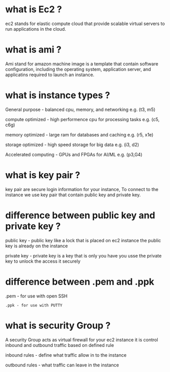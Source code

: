 # what is Ec2 ?
   ec2 stands for elastic compute cloud that provide scalable virtual servers to run applications in the cloud.

# what is ami ?
   Ami stand for amazon machine image is a template that contain software configuration, including the operating system, application server, and applicatins required to launch an instance.

# what is instance types ?
   General purpose - balanced cpu, memory, and networking e.g. (t3, m5)

   compute optimized - high performence cpu for processing tasks  e.g. (c5, c6g)

   memory optimized - large ram for databases and  caching  e.g. (r5, x1e) 

   storage optimized - high speed storage for big data e.g. (i3, d2)

   Accelerated computing - GPUs and FPGAs for AI/ML e.g. (p3,G4)

# what is key pair ? 
   key pair are secure login information for your instance, To connect to the instance we use key pair that contain public key and private key.

# difference between public key and private key ? 
   public key - public key like a lock that is placed on ec2 instance 
                the public key is already on the instance 

   private key - private key is a key that is only you have 
                 you usse the private key to unlock the access it securely 

# difference between .pem and .ppk 
   .pem - for use with open SSH 

    .ppk - for use with PUTTY

# what is security Group ?
   A security Group acts as virtual firewall for your ec2 instance it is control inbound and outbound traffic based on defined rule 

   inbound rules - define what traffic allow in to the instance 

   outbound rules - what traffic can leave in the instance  

   

